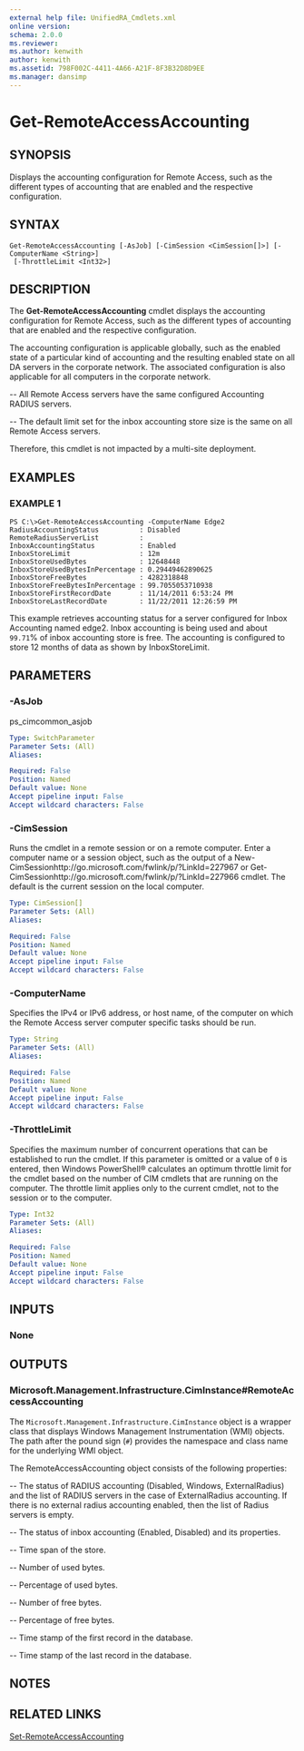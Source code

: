 ```yaml
---
external help file: UnifiedRA_Cmdlets.xml
online version: 
schema: 2.0.0
ms.reviewer:
ms.author: kenwith
author: kenwith
ms.assetid: 798F002C-4411-4A66-A21F-8F3B32D8D9EE
ms.manager: dansimp
---
```


# Get-RemoteAccessAccounting

## SYNOPSIS
Displays the accounting configuration for Remote Access, such as the different types of accounting that are enabled and the respective configuration.

## SYNTAX

```
Get-RemoteAccessAccounting [-AsJob] [-CimSession <CimSession[]>] [-ComputerName <String>]
 [-ThrottleLimit <Int32>]
```

## DESCRIPTION
The **Get-RemoteAccessAccounting** cmdlet displays the accounting configuration for Remote Access, such as the different types of accounting that are enabled and the respective configuration.

The accounting configuration is applicable globally, such as the enabled state of a particular kind of accounting and the resulting enabled state on all DA servers in the corporate network.
The associated configuration is also applicable for all computers in the corporate network. 

 -- All Remote Access servers have the same configured Accounting RADIUS servers. 

 -- The default limit set for the inbox accounting store size is the same on all Remote Access servers.

Therefore, this cmdlet is not impacted by a multi-site deployment.

## EXAMPLES

### EXAMPLE 1
```
PS C:\>Get-RemoteAccessAccounting -ComputerName Edge2
RadiusAccountingStatus          : Disabled 
RemoteRadiusServerList          : 
InboxAccountingStatus           : Enabled 
InboxStoreLimit                 : 12m 
InboxStoreUsedBytes             : 12648448 
InboxStoreUsedBytesInPercentage : 0.29449462890625 
InboxStoreFreeBytes             : 4282318848 
InboxStoreFreeBytesInPercentage : 99.7055053710938 
InboxStoreFirstRecordDate       : 11/14/2011 6:53:24 PM 
InboxStoreLastRecordDate        : 11/22/2011 12:26:59 PM
```

This example retrieves accounting status for a server configured for Inbox Accounting named edge2.
Inbox accounting is being used and about `99.71`% of inbox accounting store is free.
The accounting is configured to store 12 months of data as shown by InboxStoreLimit.

## PARAMETERS

### -AsJob
ps_cimcommon_asjob

```yaml
Type: SwitchParameter
Parameter Sets: (All)
Aliases: 

Required: False
Position: Named
Default value: None
Accept pipeline input: False
Accept wildcard characters: False
```

### -CimSession
Runs the cmdlet in a remote session or on a remote computer.
Enter a computer name or a session object, such as the output of a New-CimSessionhttp://go.microsoft.com/fwlink/p/?LinkId=227967 or Get-CimSessionhttp://go.microsoft.com/fwlink/p/?LinkId=227966 cmdlet.
The default is the current session on the local computer.

```yaml
Type: CimSession[]
Parameter Sets: (All)
Aliases: 

Required: False
Position: Named
Default value: None
Accept pipeline input: False
Accept wildcard characters: False
```

### -ComputerName
Specifies the IPv4 or IPv6 address, or host name, of the computer on which the Remote Access server computer specific tasks should be run.

```yaml
Type: String
Parameter Sets: (All)
Aliases: 

Required: False
Position: Named
Default value: None
Accept pipeline input: False
Accept wildcard characters: False
```

### -ThrottleLimit
Specifies the maximum number of concurrent operations that can be established to run the cmdlet.
If this parameter is omitted or a value of `0` is entered, then Windows PowerShell® calculates an optimum throttle limit for the cmdlet based on the number of CIM cmdlets that are running on the computer.
The throttle limit applies only to the current cmdlet, not to the session or to the computer.

```yaml
Type: Int32
Parameter Sets: (All)
Aliases: 

Required: False
Position: Named
Default value: None
Accept pipeline input: False
Accept wildcard characters: False
```

## INPUTS

### None

## OUTPUTS

### Microsoft.Management.Infrastructure.CimInstance#RemoteAccessAccounting
The `Microsoft.Management.Infrastructure.CimInstance` object is a wrapper class that displays Windows Management Instrumentation (WMI) objects.
The path after the pound sign (`#`) provides the namespace and class name for the underlying WMI object.

The RemoteAccessAccounting object consists of the following properties: 

 -- The status of RADIUS accounting (Disabled, Windows, ExternalRadius) and the list of RADIUS servers in the case of ExternalRadius accounting.
If there is no external radius accounting enabled, then the list of Radius servers is empty. 

 -- The status of inbox accounting (Enabled, Disabled) and its properties. 

 -- Time span of the store. 

 -- Number of used bytes. 

 -- Percentage of used bytes. 

 -- Number of free bytes. 

 -- Percentage of free bytes. 

 -- Time stamp of the first record in the database. 

 -- Time stamp of the last record in the database.

## NOTES

## RELATED LINKS

[Set-RemoteAccessAccounting](./Set-RemoteAccessAccounting.md)

